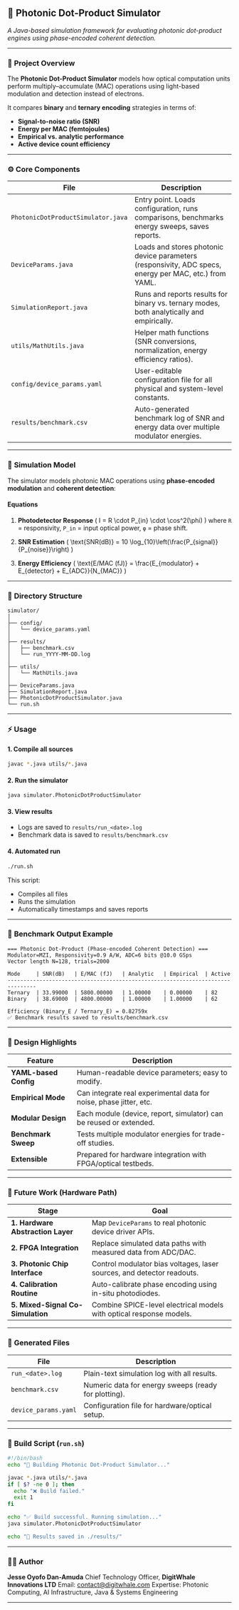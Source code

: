 ## 📘 **Photonic Dot-Product Simulator**

*A Java-based simulation framework for evaluating photonic dot-product engines using phase-encoded coherent detection.*

---

### 🧩 **Project Overview**

The **Photonic Dot-Product Simulator** models how optical computation units perform multiply–accumulate (MAC) operations using light-based modulation and detection instead of electrons.

It compares **binary** and **ternary encoding** strategies in terms of:

* **Signal-to-noise ratio (SNR)**
* **Energy per MAC (femtojoules)**
* **Empirical vs. analytic performance**
* **Active device count efficiency**

---

### ⚙️ **Core Components**

| File                               | Description                                                                                            |
| ---------------------------------- | ------------------------------------------------------------------------------------------------------ |
| `PhotonicDotProductSimulator.java` | Entry point. Loads configuration, runs comparisons, benchmarks energy sweeps, saves reports.           |
| `DeviceParams.java`                | Loads and stores photonic device parameters (responsivity, ADC specs, energy per MAC, etc.) from YAML. |
| `SimulationReport.java`            | Runs and reports results for binary vs. ternary modes, both analytically and empirically.              |
| `utils/MathUtils.java`             | Helper math functions (SNR conversions, normalization, energy efficiency ratios).                      |
| `config/device_params.yaml`        | User-editable configuration file for all physical and system-level constants.                          |
| `results/benchmark.csv`            | Auto-generated benchmark log of SNR and energy data over multiple modulator energies.                  |

---

### 🧮 **Simulation Model**

The simulator models photonic MAC operations using **phase-encoded modulation** and **coherent detection**:

#### **Equations**

1. **Photodetector Response**
   ( I = R \cdot P_{in} \cdot \cos^2(\phi) )
   where `R` = responsivity, `P_in` = input optical power, `φ` = phase shift.

2. **SNR Estimation**
   ( \text{SNR(dB)} = 10 \log_{10}\left(\frac{P_{signal}}{P_{noise}}\right) )

3. **Energy Efficiency**
   ( \text{E/MAC (fJ)} = \frac{E_{modulator} + E_{detector} + E_{ADC}}{N_{MAC}} )

---

### 📁 **Directory Structure**

```
simulator/
│
├── config/
│   └── device_params.yaml
│
├── results/
│   ├── benchmark.csv
│   └── run_YYYY-MM-DD.log
│
├── utils/
│   └── MathUtils.java
│
├── DeviceParams.java
├── SimulationReport.java
├── PhotonicDotProductSimulator.java
└── run.sh
```

---

### ⚡ **Usage**

#### **1. Compile all sources**

```bash
javac *.java utils/*.java
```

#### **2. Run the simulator**

```bash
java simulator.PhotonicDotProductSimulator
```

#### **3. View results**

* Logs are saved to `results/run_<date>.log`
* Benchmark data is saved to `results/benchmark.csv`

#### **4. Automated run**

```bash
./run.sh
```

This script:

* Compiles all files
* Runs the simulation
* Automatically timestamps and saves reports

---

### 🧪 **Benchmark Output Example**

```
=== Photonic Dot-Product (Phase-encoded Coherent Detection) ===
Modulator=MZI, Responsivity=0.9 A/W, ADC=6 bits @10.0 GSps
Vector length N=128, trials=2000

Mode     | SNR(dB)   | E/MAC (fJ)   | Analytic   | Empirical  | Active
-------------------------------------------------------------------------------
Ternary  | 33.99000  | 5800.00000   | 1.00000    | 0.00000    | 82
Binary   | 38.69000  | 4800.00000   | 1.00000    | 1.00000    | 62

Efficiency (Binary_E / Ternary_E) = 0.82759x
✅ Benchmark results saved to results/benchmark.csv
```

---

### 🧠 **Design Highlights**

| Feature               | Description                                                        |
| --------------------- | ------------------------------------------------------------------ |
| **YAML-based Config** | Human-readable device parameters; easy to modify.                  |
| **Empirical Mode**    | Can integrate real experimental data for noise, phase jitter, etc. |
| **Modular Design**    | Each module (device, report, simulator) can be reused or extended. |
| **Benchmark Sweep**   | Tests multiple modulator energies for trade-off studies.           |
| **Extensible**        | Prepared for hardware integration with FPGA/optical testbeds.      |

---

### 🔬 **Future Work (Hardware Path)**

| Stage                             | Goal                                                                   |
| --------------------------------- | ---------------------------------------------------------------------- |
| **1. Hardware Abstraction Layer** | Map `DeviceParams` to real photonic device driver APIs.                |
| **2. FPGA Integration**           | Replace simulated data paths with measured data from ADC/DAC.          |
| **3. Photonic Chip Interface**    | Control modulator bias voltages, laser sources, and detector readouts. |
| **4. Calibration Routine**        | Auto-calibrate phase encoding using in-situ photodiodes.               |
| **5. Mixed-Signal Co-Simulation** | Combine SPICE-level electrical models with optical response models.    |

---

### 📄 **Generated Files**

| File                 | Description                                          |
| -------------------- | ---------------------------------------------------- |
| `run_<date>.log`     | Plain-text simulation log with all results.          |
| `benchmark.csv`      | Numeric data for energy sweeps (ready for plotting). |
| `device_params.yaml` | Configuration file for hardware/optical setup.       |

---

### 🧱 **Build Script (`run.sh`)**

```bash
#!/bin/bash
echo "🚀 Building Photonic Dot-Product Simulator..."

javac *.java utils/*.java
if [ $? -ne 0 ]; then
  echo "❌ Build failed."
  exit 1
fi

echo "✅ Build successful. Running simulation..."
java simulator.PhotonicDotProductSimulator

echo "📁 Results saved in ./results/"
```

---

### 👨‍🔬 **Author**

**Jesse Oyofo Dan-Amuda**
Chief Technology Officer, **DigitWhale Innovations LTD**
Email: [contact@digitwhale.com](mailto:contact@digitwhale.com)
Expertise: Photonic Computing, AI Infrastructure, Java & Systems Engineering

---